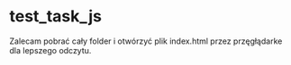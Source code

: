 # test_task_js

Zalecam pobrać cały folder i otwórzyć plik index.html przez przęgłądarke dla lepszego odczytu. 
